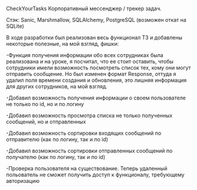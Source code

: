 CheckYourTasks
Корпоративный мессенджер / трекер задач.

Стэк: Sanic, Marshmallow, SQLAlchemy, PostgreSQL (возможен откат на SQLite)

В ходе разработки был реализован весь функционал ТЗ и добавлены некоторые полезные, на мой взгляд, фишки:

-Функция получения информации обо всех сотрудниках была реализована и на уроке, я посчитал, что ее стоит оставить, чтобы сотрудники имели возможность посмотреть список тех, кому они могут отправить сообщение. Но был изменен формат Response, оттуда я удалил поля времени создания и обновления, это лишняя информация для других сотрудников, на мой взгляд.

-Добавил возможность получения информации о своем пользователе не только по id, но и по логину

-Добавил возможность просмотра списка не только полученных сообщений, но и отправленных

-Добавил возможность сортировки входящих сообщений по отправителю (как по логину, так и по id)

-Добавил возможность сортировки отправленных сообщений по получателю (как по логину, так и по id)

-Проверка пользователя на существование. Теперь удаленный польователь не сможет получить доступ к функционалу, требующему авторизацию

